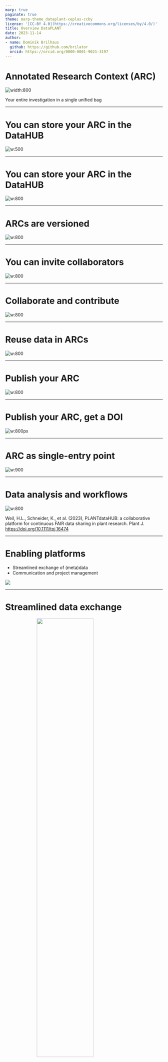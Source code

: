```yaml
---
marp: true
paginate: true
theme: marp-theme_dataplant-ceplas-ccby
license: '[CC-BY 4.0](https://creativecommons.org/licenses/by/4.0/)'
title: Overview DataPLANT
date: 2023-11-14
author:
- name: Dominik Brilhaus
  github: https://github.com/brilator
  orcid: https://orcid.org/0000-0001-9021-3197
---
```


# Annotated Research Context (ARC)

![width:800](../../../public/kb/src/assets/images/start-here/arc-bag.svg)

Your entire investigation in a single unified bag

---

# You can store your ARC in the DataHUB

![w:500](./../../../public/images-tm/user-challenges-002.svg)

---

# You can store your ARC in the DataHUB

![w:800](./../../../public/images-tm/dataplant-bigpicture-seq2.png)

---

# ARCs are versioned

![w:800](./../../../public/images-tm/dataplant-bigpicture-seq3.png)

---

# You can invite collaborators

![w:800](./../../../public/images-tm/dataplant-bigpicture-seq4.png)

---

# Collaborate and contribute

![w:800](./../../../public/images-tm/dataplant-bigpicture-seq5.png)

---

# Reuse data in ARCs

![w:800](./../../../public/images-tm/dataplant-bigpicture-seq6.png)

---

# Publish your ARC

![w:800](./../../../public/images-tm/dataplant-bigpicture-seq7.png)

---


# Publish your ARC, get a DOI

![w:800px](../../../public/images-tm/arc-seamlesspublication.svg)

---

# ARC as single-entry point

![w:900](./../../../public/images-tm/data-publications/publication-outlets.svg)

---

# Data analysis and workflows

![w:800](./../../../public/images-tm/tpj16474-fig-0005-m.jpg)

<span class="footer-reference"> Weil, H.L., Schneider, K., et al. (2023), PLANTdataHUB: a collaborative platform for continuous FAIR data sharing in plant research. Plant J. https://doi.org/10.1111/tpj.16474 </span>

---
<!-- 
# Galaxy integration: Extra value for plant research

<div class="two-columns">
<div>

![](./../../../public/images-tm/galaxy-integration.drawio.png)

</div>

<div>

- Full ARC compatibility
- Automated metadata generation
- Specialized tools and workflows for ‘omics processing and analysis
- Public repository compatibility
- Galaxy teaching resource for data analysis

</div>
</div>


--- -->

# Enabling platforms


<div class="two-columns">
  <div>
  
  - Streamlined exchange of (meta)data
  - Communication and project management
  
  </div><div>
  
  ![](./../../../public/images-tm/ceplas/ceplas-enablingplatforms.drawio.png)
  
  </div>
</div>


---

# Streamlined data exchange

<img src="./../../../public/images-tm/enablingplatform-fileshare.drawio.png" style="width:60%;display: block;margin-left: auto;margin-right: auto;">

---

# Meet your collaborators in an ARC

<img src="./../../../public/images-tm/enablingplatform-timeline.drawio.png" style="width:80%;display: block;margin-left: auto;margin-right: auto;">

---

# The ARC ecosystem

![w:850](./../../../public/images-tm/arc-ecosystem.drawio.svg)

---

# What does an ARC look like?

![width:950](./../../../public/images-tm/arc-fillwithdata-seq1.png)

---

# ARCs store experimental data

![width:950](./../../../public/images-tm/arc-fillwithdata-seq3.png)

---

# Computations can be run inside ARCs

![width:950](./../../../public/images-tm/arc-fillwithdata-seq5.png)

---

# ARCs come with comprehensive metadata

![width:950](./../../../public/images-tm/arc-fillwithdata-seq6.png)

---

# ARC builds on standards <!-- fit -->
  
![bg left:45% w:500](./../../../public/images-tm/arc-buildsonstandards3.png)

<div style="font-size:0.7em">

### RO-Crate

- standardized exchange
- https://www.researchobject.org/ro-crate/ 

### ISA
 
 - structured, machine-readable metadata
 - https://isa-tools.org/

### CWL

- reproducible, re-usable data analysis 
- https://www.commonwl.org/

### Git

- version control
- https://git-scm.com

---


# Everything is a file

The ARC is a **data-centric** approach to RDM

![w:800](./../../../public/images-tm/arc-data-centric-everything-is-a-file.drawio.png)

---

# No technical lock-in

![w:1000](./../../../public/images-tm/arc-tool-assistance.drawio.png)

(Meta)data transparency with tool assistance but **no technical lock-in**
